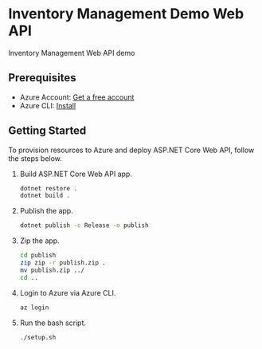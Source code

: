 # Inventory Management Demo Web API #

Inventory Management Web API demo


## Prerequisites ##

* Azure Account: [Get a free account][az account free]
* Azure CLI: [Install][az cli install]


## Getting Started ##

To provision resources to Azure and deploy ASP.NET Core Web API, follow the steps below.

1. Build ASP.NET Core Web API app.

   ```bash
   dotnet restore .
   dotnet build .
   ```

1. Publish the app.

   ```bash
   dotnet publish -c Release -o publish
   ```

1. Zip the app.

   ```bash
   cd publish
   zip zip -r publish.zip .
   mv publish.zip ../
   cd ..
   ```

1. Login to Azure via Azure CLI.

    ```bash
    az login
    ```

1. Run the bash script.

    ```bash
    ./setup.sh
    ```


[az account free]: https://azure.microsoft.com/free?WT.mc_id=github-0000-juyoo
[az cli install]: https://docs.microsoft.com/cli/azure/install-azure-cli?WT.mc_id=github-0000-juyoo
